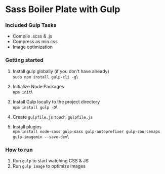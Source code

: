 # Sass Boiler Plate with Gulp

### Included Gulp Tasks
* Compile .scss & .js
* Compress as min.css
* Image optimization

### Getting started
1. Install gulp globally (if you don't have already)\
```sudo npm install gulp-cli -g```\

1. Initialize Node Packages\
```npm init```\

1. Install Gulp locally to the project directory\
```npm install gulp -D```\

1. Create ```gulpfile.js```
```touch gulpfile.js```

1. Install plugins\
```npm install node-sass gulp-sass gulp-autoprefixer gulp-sourcemaps gulp-imagemin --save-dev```\

### How to run
1. Run ```gulp``` to start watching CSS & JS
1. Run ```gulp image``` to optimize images
